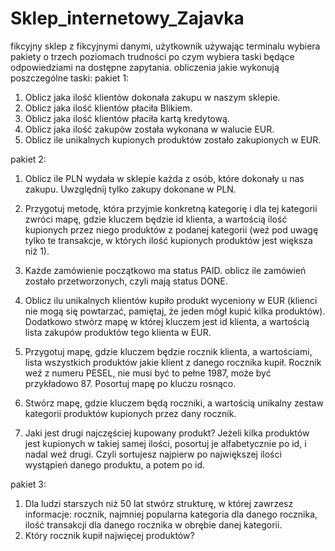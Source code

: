 # Sklep_internetowy_Zajavka
fikcyjny sklep z fikcyjnymi danymi, użytkownik używając terminalu wybiera pakiety o trzech poziomach trudności po czym wybiera taski będące odpowiedziami na dostępne zapytania.
obliczenia jakie wykonują poszczególne taski:
pakiet 1:
1. Oblicz jaka ilość klientów dokonała zakupu w naszym sklepie.
2. Oblicz jaka ilość klientów płaciła Blikiem.
3. Oblicz jaka ilość klientów płaciła kartą kredytową.
4. Oblicz jaka ilość zakupów została wykonana w walucie EUR.
5. Oblicz ile unikalnych kupionych produktów zostało zakupionych w EUR.

pakiet 2:
1. Oblicz ile PLN wydała w sklepie każda z osób, które dokonały u nas zakupu. Uwzględnij tylko zakupy
dokonane w PLN.

2. Przygotuj metodę, która przyjmie konkretną kategorię i dla tej kategorii zwróci mapę, gdzie kluczem
będzie id klienta, a wartością ilość kupionych przez niego produktów z podanej kategorii (weź pod
uwagę tylko te transakcje, w których ilość kupionych produktów jest większa niż 1).
3. Każde zamówienie początkowo ma status PAID. oblicz ile zamówień zostało przetworzonych, czyli mają
status DONE.

4. Oblicz ilu unikalnych klientów kupiło produkt wyceniony w EUR (klienci nie mogą się powtarzać,
pamiętaj, że jeden mógł kupić kilka produktów). Dodatkowo stwórz mapę w której kluczem jest id
klienta, a wartością lista zakupów produktów tego klienta w EUR.

5. Przygotuj mapę, gdzie kluczem będzie rocznik klienta, a wartościami, lista wszystkich produktów
jakie klient z danego rocznika kupił. Rocznik weź z numeru PESEL, nie musi być to pełne 1987, może
być przykładowo 87. Posortuj mapę po kluczu rosnąco.

6. Stwórz mapę, gdzie kluczem będą roczniki, a wartością unikalny zestaw kategorii produktów
kupionych przez dany rocznik.

7. Jaki jest drugi najczęściej kupowany produkt? Jeżeli kilka produktów jest kupionych w takiej samej
ilości, posortuj je alfabetycznie po id, i nadal weź drugi. Czyli sortujesz najpierw po największej
ilości wystąpień danego produktu, a potem po id.

pakiet 3:
1. Dla ludzi starszych niż 50 lat stwórz strukturę, w której zawrzesz informacje: rocznik, najmniej
popularna kategoria dla danego rocznika, ilość transakcji dla danego rocznika w obrębie danej
kategorii. 
2. Który rocznik kupił najwięcej produktów?
